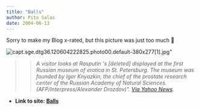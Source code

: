 ```yaml
---
title: "Balls"
author: Pito Salas
date: 2004-06-13
---
```


Sorry to make my Blog x-rated, but this picture was just too much 🙂

>>

>>
![capt.sge.dtg36.120604222825.photo00.default-380x277\[1\].jpg](https://i0.wp.com/s3.media.squarespace.com/production/1075723/12829350/weblogs/archives/capt.sge.dtg36.120604222825.photo00.default-380x277%5B1%5D.jpg?resize=380%2C277)"

>>

>> _A visitor looks at Rasputin 's [deleted] displayed at the first Russian
museum of erotica in St. Petersburg. The museum was founded by Igor Knyazkin,
the chief of the prostate research center of the Russian Academy of Natural
Sciences.(AFP/Interpress/Alexander Drozdov)". [Via Yahoo
News](<http://story.news.yahoo.com/news?tmpl=story&u=/040612/photos_od_afp/040612223046_6vsf86zu_photo0>)._


* **Link to site:** **[Balls](None)**
